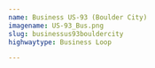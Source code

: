 ```yaml
---
name: Business US-93 (Boulder City)
imagename: US-93_Bus.png
slug: businessus93bouldercity
highwaytype: Business Loop

---
```

